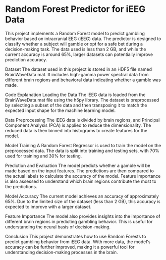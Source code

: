 # Random Forest Predictor for iEEG Data


This project implements a Random Forest model to predict gambling behavior based on intracranial EEG (iEEG) data. The predictor is designed to classify whether a subject will gamble or opt for a safe bet during a decision-making task. The data used is less than 2 GB, and while the current accuracy is around 65%, larger datasets can potentially improve prediction accuracy.

Dataset
The dataset used in this project is stored in an HDF5 file named BrainWaveData.mat. It includes high-gamma power spectral data from different brain regions and behavioral data indicating whether a gamble was made.

Code Explanation
Loading the Data
The iEEG data is loaded from the BrainWaveData.mat file using the h5py library. The dataset is preprocessed by selecting a subset of the data and then transposing it to match the expected input shape for the machine learning model.

Data Preprocessing
The iEEG data is divided by brain regions, and Principal Component Analysis (PCA) is applied to reduce the dimensionality. The reduced data is then binned into histograms to create features for the model.

Model Training
A Random Forest Regressor is used to train the model on the preprocessed data. The data is split into training and testing sets, with 70% used for training and 30% for testing.

Prediction and Evaluation
The model predicts whether a gamble will be made based on the input features. The predictions are then compared to the actual labels to calculate the accuracy of the model. Feature importance is also assessed to understand which brain regions contribute the most to the predictions.

Model Accuracy
The current model achieves an accuracy of approximately 65%. Due to the limited size of the dataset (less than 2 GB), this accuracy is expected to improve with a larger dataset.

Feature Importance
The model also provides insights into the importance of different brain regions in predicting gambling behavior. This is useful for understanding the neural basis of decision-making.

Conclusion
This project demonstrates how to use Random Forests to predict gambling behavior from iEEG data. With more data, the model's accuracy can be further improved, making it a powerful tool for understanding decision-making processes in the brain.
